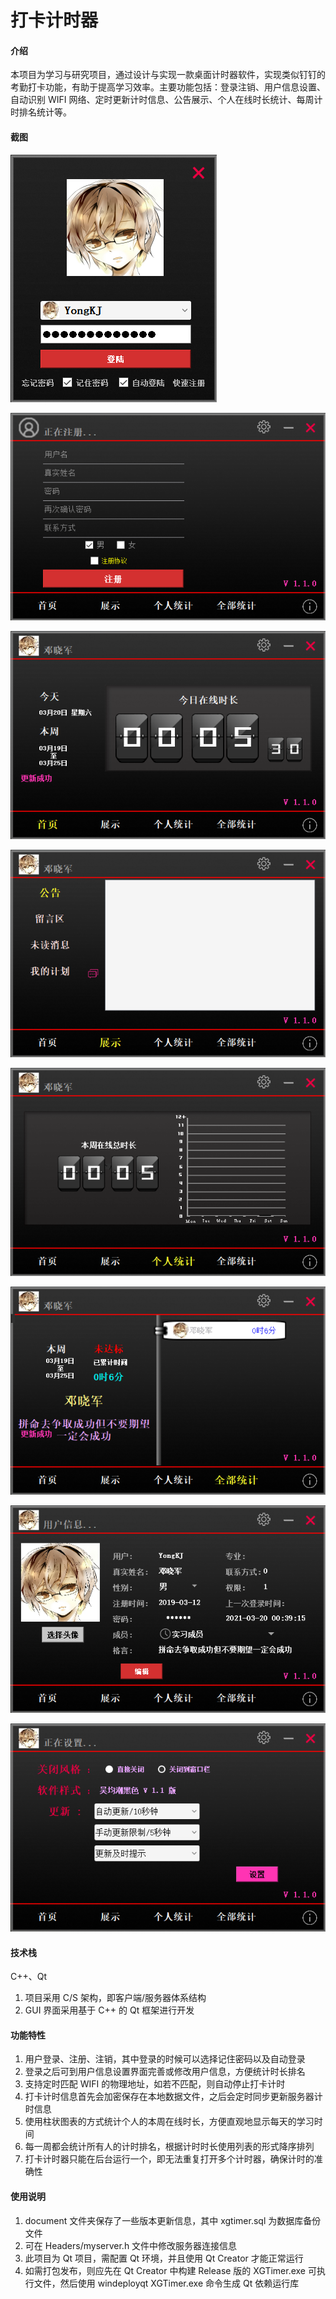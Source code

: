 # 打卡计时器

#### 介绍
本项目为学习与研究项目，通过设计与实现一款桌面计时器软件，实现类似钉钉的考勤打卡功能，有助于提高学习效率。主要功能包括：登录注销、用户信息设置、自动识别 WIFI 网络、定时更新计时信息、公告展示、个人在线时长统计、每周计时排名统计等。

#### 截图

![20210320003908.png](image/screenshot/20210320003908.png)

![20210320003842.png](image/screenshot/20210320003842.png)

![20210320003927.png](image/screenshot/20210320003927.png)

![20210320003939.png](image/screenshot/20210320003939.png)

![20210320004034.png](image/screenshot/20210320004034.png)

![20210320004046.png](image/screenshot/20210320004046.png)

![20210320004102.png](image/screenshot/20210320004102.png)

![20210320004129.png](image/screenshot/20210320004129.png)

#### 技术栈
C++、Qt

1. 项目采用 C/S 架构，即客户端/服务器体系结构
2. GUI 界面采用基于 C++ 的 Qt 框架进行开发

#### 功能特性

1. 用户登录、注册、注销，其中登录的时候可以选择记住密码以及自动登录
2. 登录之后可到用户信息设置界面完善或修改用户信息，方便统计时长排名
3. 支持定时匹配 WIFI 的物理地址，如若不匹配，则自动停止打卡计时
4. 打卡计时信息首先会加密保存在本地数据文件，之后会定时同步更新服务器计时信息
5. 使用柱状图表的方式统计个人的本周在线时长，方便直观地显示每天的学习时间
6. 每一周都会统计所有人的计时排名，根据计时时长使用列表的形式降序排列
7. 打卡计时器只能在后台运行一个，即无法重复打开多个计时器，确保计时的准确性

#### 使用说明

1. document 文件夹保存了一些版本更新信息，其中 xgtimer.sql 为数据库备份文件
2. 可在 Headers/myserver.h 文件中修改服务器连接信息
3. 此项目为 Qt 项目，需配置 Qt 环境，并且使用 Qt Creator 才能正常运行
4. 如需打包发布，则应先在 Qt Creator 中构建 Release 版的 XGTimer.exe 可执行文件，然后使用 windeployqt XGTimer.exe 命令生成 Qt 依赖运行库
